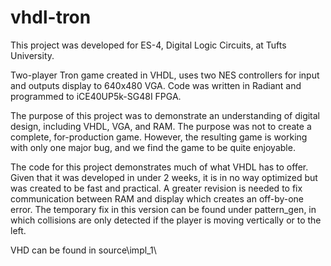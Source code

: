 # vhdl-tron

This project was developed for ES-4, Digital Logic Circuits, at Tufts University.

Two-player Tron game created in VHDL, uses two NES controllers for input and outputs display to 640x480 VGA.
Code was written in Radiant and programmed to iCE40UP5k-SG48I FPGA.

The purpose of this project was to demonstrate an understanding of digital design, including VHDL, VGA, and RAM. The purpose was not to create a complete, for-production game. However, the resulting game is working with only one major bug, and we find the game to be quite enjoyable.

The code for this project demonstrates much of what VHDL has to offer. Given that it was developed in under 2 weeks, it is in no way optimized but was created to be fast and practical. A greater revision is needed to fix communication between RAM and display which creates an off-by-one error. The temporary fix in this version can be found under pattern_gen, in which collisions are only detected if the player is moving vertically or to the left.

VHD can be found in source\impl_1\

